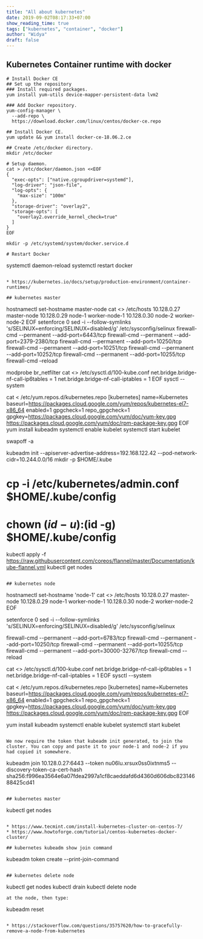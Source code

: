 ```yaml
---
title: "All about kubernetes"
date: 2019-09-02T08:17:33+07:00
show_reading_time: true
tags: ["kubernetes", "container", "docker"]
author: "Widya"
draft: false
---
```


## Kubernetes Container runtime with docker

```
# Install Docker CE
## Set up the repository
### Install required packages.
yum install yum-utils device-mapper-persistent-data lvm2

### Add Docker repository.
yum-config-manager \
  --add-repo \
  https://download.docker.com/linux/centos/docker-ce.repo

## Install Docker CE.
yum update && yum install docker-ce-18.06.2.ce

## Create /etc/docker directory.
mkdir /etc/docker

# Setup daemon.
cat > /etc/docker/daemon.json <<EOF
{
  "exec-opts": ["native.cgroupdriver=systemd"],
  "log-driver": "json-file",
  "log-opts": {
    "max-size": "100m"
  },
  "storage-driver": "overlay2",
  "storage-opts": [
    "overlay2.override_kernel_check=true"
  ]
}
EOF

mkdir -p /etc/systemd/system/docker.service.d

# Restart Docker
```
systemctl daemon-reload
systemctl restart docker
```

* https://kubernetes.io/docs/setup/production-environment/container-runtimes/

## kubernetes master
```
hostnamectl set-hostname master-node
cat <<EOF>> /etc/hosts
10.128.0.27 master-node
10.128.0.29 node-1 worker-node-1
10.128.0.30 node-2 worker-node-2
EOF
setenforce 0
sed -i --follow-symlinks 's/SELINUX=enforcing/SELINUX=disabled/g' /etc/sysconfig/selinux
firewall-cmd --permanent --add-port=6443/tcp
firewall-cmd --permanent --add-port=2379-2380/tcp
firewall-cmd --permanent --add-port=10250/tcp
firewall-cmd --permanent --add-port=10251/tcp
firewall-cmd --permanent --add-port=10252/tcp
firewall-cmd --permanent --add-port=10255/tcp
firewall-cmd –reload

modprobe br_netfilter
cat <<EOF>> /etc/sysctl.d/100-kube.conf
net.bridge.bridge-nf-call-ip6tables = 1
net.bridge.bridge-nf-call-iptables = 1
EOF
sysctl --system

cat <<EOF > /etc/yum.repos.d/kubernetes.repo
[kubernetes]
name=Kubernetes
baseurl=https://packages.cloud.google.com/yum/repos/kubernetes-el7-x86_64
enabled=1
gpgcheck=1
repo_gpgcheck=1
gpgkey=https://packages.cloud.google.com/yum/doc/yum-key.gpg https://packages.cloud.google.com/yum/doc/rpm-package-key.gpg
EOF
yum install kubeadm
systemctl enable kubelet
systemctl start kubelet

swapoff -a

kubeadm init --apiserver-advertise-address=192.168.122.42 --pod-network-cidr=10.244.0.0/16
mkdir -p $HOME/.kube
# cp -i /etc/kubernetes/admin.conf $HOME/.kube/config
# chown $(id -u):$(id -g) $HOME/.kube/config
kubectl apply -f https://raw.githubusercontent.com/coreos/flannel/master/Documentation/kube-flannel.yml
kubectl get nodes
```

## kubernetes node

```
hostnamectl set-hostname 'node-1'
cat <<EOF>> /etc/hosts
10.128.0.27 master-node
10.128.0.29 node-1 worker-node-1
10.128.0.30 node-2 worker-node-2
EOF

setenforce 0
sed -i --follow-symlinks 's/SELINUX=enforcing/SELINUX=disabled/g' /etc/sysconfig/selinux

firewall-cmd --permanent --add-port=6783/tcp
firewall-cmd --permanent --add-port=10250/tcp
firewall-cmd --permanent --add-port=10255/tcp
firewall-cmd --permanent --add-port=30000-32767/tcp
firewall-cmd  --reload

cat <<EOF>> /etc/sysctl.d/100-kube.conf
net.bridge.bridge-nf-call-ip6tables = 1
net.bridge.bridge-nf-call-iptables = 1
EOF
sysctl --system

cat <<EOF > /etc/yum.repos.d/kubernetes.repo
[kubernetes]
name=Kubernetes
baseurl=https://packages.cloud.google.com/yum/repos/kubernetes-el7-x86_64
enabled=1
gpgcheck=1
repo_gpgcheck=1
gpgkey=https://packages.cloud.google.com/yum/doc/yum-key.gpg https://packages.cloud.google.com/yum/doc/rpm-package-key.gpg
EOF

yum install kubeadm
systemctl enable kubelet
systemctl start kubelet
```

We now require the token that kubeadm init generated, to join the cluster. You can copy and paste it to your node-1 and node-2 if you had copied it somewhere.
```
kubeadm join 10.128.0.27:6443 --token nu06lu.xrsux0ss0ixtnms5  --discovery-token-ca-cert-hash sha256:f996ea3564e6a07fdea2997a1cf8caeddafd6d4360d606dbc82314688425cd41 
```

## kubernetes master
```
kubectl get nodes
```

* https://www.tecmint.com/install-kubernetes-cluster-on-centos-7/
* https://www.howtoforge.com/tutorial/centos-kubernetes-docker-cluster/

## kubernetes kubeadm show join command

```
kubeadm token create --print-join-command
```

## kubernetes delete node
```
kubectl get nodes
kubectl drain <namanode>
kubectl delete node <namanode>
```
at the node, then type:
```
kubeadm reset
```

* https://stackoverflow.com/questions/35757620/how-to-gracefully-remove-a-node-from-kubernetes


